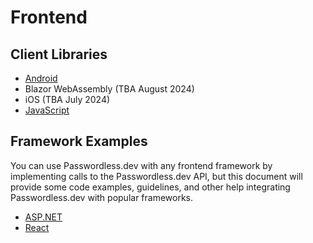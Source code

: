 # Frontend

## Client Libraries

- [Android](android.md)
- Blazor WebAssembly (TBA August 2024)
- iOS (TBA July 2024)
- [JavaScript](javascript.md)

## Framework Examples

You can use Passwordless.dev with any frontend framework by implementing calls to the Passwordless.dev API, but this document will provide some code examples, guidelines, and other help integrating Passwordless.dev with popular frameworks.

- [ASP.NET](aspnet.md) <Badge text="example" type="warning" />
- [React](react.md) <Badge text="example" type="warning" />